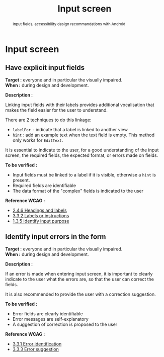 ﻿---
title: "Input screen"
abstract: "Input fields, accessibility design recommandations with Android"
---

# Input screen

## Have explicit input fields

**Target&nbsp;:** everyone and in particular the visually impaired.  
**When&nbsp;:** during design and development.

**Description&nbsp;:**

Linking input fields with their labels provides additional vocalisation that makes the field easier for the user to understand.
  
There are 2 techniques to do this linkage:
 - `labelFor` &nbsp;: indicate that a label is linked to another view.  
 - `hint`&nbsp;: add an example text when the text field is empty. This method only works for `EditText`.

It is essential to indicate to the user, for a good understanding of the input screen, the required fields, the expected format, or errors made on fields.

**To be verified&nbsp;:**

- Input fields must be linked to a label if it is visible, otherwise a `hint` is present.
- Required fields are identifiable
- The data format of the "complex" fields is indicated to the user


**Reference <abbr>WCAG</abbr>&nbsp;:**  
- <a lang="en" href="https://www.w3.org/TR/WCAG21/#headings-and-labels">2.4.6 Headings and labels</a>
- <a lang="en" href="https://www.w3.org/TR/WCAG21/#labels-or-instructions">3.3.2 Labels or instructions</a>
- <a lang="en" href="https://www.w3.org/TR/WCAG21/#identify-input-purpose">1.3.5 Identify input purpose</a>


## Identify input errors in the form

**Target&nbsp;:** everyone and in particular the visually impaired.  
**When&nbsp;:** during design and development.

**Description&nbsp;:**

If an error is made when entering input screen, it is important to clearly indicate to the user what the errors are, so that the user can correct the fields.

It is also recommended to provide the user with a correction suggestion.

**To be verified&nbsp;:**

- Error fields are clearly identifiable
- Error messages are self-explanatory
- A suggestion of correction is proposed to the user


**Reference <abbr>WCAG</abbr>&nbsp;:**  
- <a lang="en" href="https://www.w3.org/TR/WCAG21/#error-identification">3.3.1 Error identification</a>
- <a lang="en" href="https://www.w3.org/TR/WCAG21/#error-suggestion">3.3.3 Error suggestion</a>
